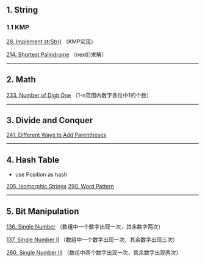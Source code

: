 ## 1. String
### 1.1 KMP

[28. Implement strStr()](<https://github.com/XutongLi/Leetcode-Solution/tree/master/28.%20Implement%20strStr()>) （KMP实现）

[214. Shortest Palindrome](<https://github.com/XutongLi/Leetcode-Solution/tree/master/214.%20Shortest%20Palindrome>) （next[]求解）

***

## 2. Math

[233. Number of Digit One](<https://github.com/XutongLi/Leetcode-Solution/tree/master/233.%20Number%20of%20Digit%20One>) （1-n范围内数字各位中1的个数）

***

## 3. Divide and Conquer

[241. Different Ways to Add Parentheses](<https://github.com/XutongLi/Leetcode-Solution/tree/master/241.%20Different%20Ways%20to%20Add%20Parentheses>)

***

## 4. Hash Table

- use Position as hash

[205. Isomorphic Strings]()
[290. Word Pattern]()

***

## 5. Bit Manipulation

[136. Single Number]() （数组中一个数字出现一次，其余数字两次）

[137. Single Number II]() （数组中一个数字出现一次，其余数字出现三次）

[260. Single Number III]() （数组中两个数字出现一次，其余数字出现两次）